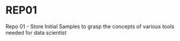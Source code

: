 # REP01
Repo 01 - Store Initial Samples to grasp the concepts of various tools needed for data scientist
